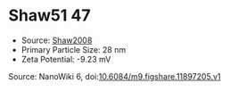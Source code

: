 <a name="material" />

# Shaw51 47
<script type="application/ld+json">
  {
    "@context": "https://schema.org/",
    "@type": "ChemicalSubstance",
    "@id": "https://egonw.github.io/nanowiki/nanowiki77.html#material",
    "http://purl.org/dc/terms/conformsTo":
      {
        "@type": "CreativeWork",
        "@id": "https://bioschemas.org/profiles/ChemicalSubstance/0.4-RELEASE/"
      },
    "identfier": "77",
    "name": "Shaw51 47",
    "url": "https://egonw.github.io/nanowiki/nanowiki77.html#material",
    "sameAs": "http://127.0.0.1/mediawiki/index.php/Special:URIResolver/Shaw51_47"
  }
</script>


* Source: [Shaw2008](articleShaw2008.md)
* Primary Particle Size: 28 nm
* Zeta Potential: -9.23 mV


Source: NanoWiki 6, doi:[10.6084/m9.figshare.11897205.v1](https://doi.org/10.6084/m9.figshare.11897205.v1)
